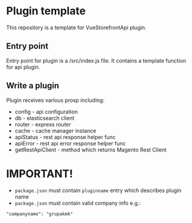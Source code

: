 # Plugin template
This repository is a template for VueStorefrontApi plugin.

## Entry point
Entry point for plugin is a /src/index.js file. It contains a template function
for api plugin.

## Write a plugin
Plugin receives various prosp including:
* config - api configuration
* db - elasticsearch client
* router - express router
* cache - cache manager instance
* apiStatus - rest api response helper func
* apiError - rest api error response helper func
* getRestApiClient - method which returns Magento Rest Client

# IMPORTANT!
- `package.json` must contain `pluginname` entry which describes plugin name
- `package.json` must contain valid company info e.g.:
```
"companyname": "grupakmk"
```

